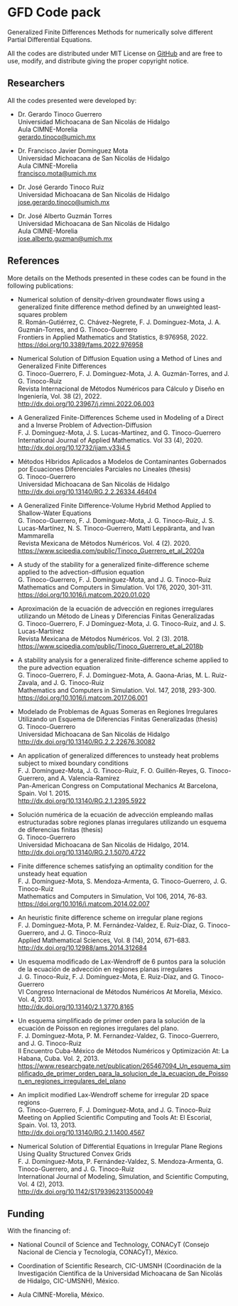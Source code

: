 # GFD Code pack
Generalized Finite Differences Methods for numerically solve different Partial Differential Equations.<br>

All the codes are distributed under MIT License on [GitHub](https://github.com/gstinoco/GFD) and are free to use, modify, and distribute giving the proper copyright notice.

## Researchers
All the codes presented were developed by:
    
  - Dr. Gerardo Tinoco Guerrero<br>
    Universidad Michoacana de San Nicolás de Hidalgo<br>
    Aula CIMNE-Morelia<br>
    gerardo.tinoco@umich.mx

  - Dr. Francisco Javier Domínguez Mota<br>
    Universidad Michoacana de San Nicolás de Hidalgo<br>
    Aula CIMNE-Morelia<br>
    francisco.mota@umich.mx
  
  - Dr. José Gerardo Tinoco Ruiz<br>
    Universidad Michoacana de San Nicolás de Hidalgo<br>
    jose.gerardo.tinoco@umich.mx

  - Dr. José Alberto Guzmán Torres<br>
    Universidad Michoacana de San Nicolás de Hidalgo<br>
    Aula CIMNE-Morelia<br>
    jose.alberto.guzman@umich.mx

## References
More details on the Methods presented in these codes can be found in the following publications:
  - Numerical solution of density-driven groundwater flows using a generalized finite difference method defined by an unweighted least-squares problem<br>
      R. Román-Gutiérrez, C. Chávez-Negrete, F. J. Domínguez-Mota, J. A. Guzmán-Torres, and G. Tinoco-Guerrero<br>
      Frontiers in Applied Mathematics and Statistics, 8:976958, 2022.<br>
      https://doi.org/10.3389/fams.2022.976958
      
  - Numerical Solution of Diffusion Equation using a Method of Lines and Generalized Finite Differences<br>
      G. Tinoco-Guerrero, F. J. Domínguez-Mota, J. A. Guzmán-Torres, and J. G. Tinoco-Ruiz<br>
      Revista Internacional de Métodos Numéricos para Cálculo y Diseño en Ingeniería, Vol. 38 (2), 2022.<br>
      http://dx.doi.org/10.23967/j.rimni.2022.06.003

  - A Generalized Finite-Differences Scheme used in Modeling of a Direct and a Inverse Problem of Advection-Diffusion<br>
      F. J. Domínguez-Mota, J. S. Lucas-Martínez, and G. Tinoco-Guerrero<br>
      International Journal of Applied Mathematics. Vol 33 (4), 2020.<br>
      http://dx.doi.org/10.12732/ijam.v33i4.5

  - Métodos Híbridos Aplicados a Modelos de Contaminantes Gobernados por Ecuaciones Diferenciales Parciales no Lineales (thesis)<br>
      G. Tinoco-Guerrero<br>
      Universidad Michoacana de San Nicolás de Hidalgo<br>
      http://dx.doi.org/10.13140/RG.2.2.26334.46404

  - A Generalized Finite Difference-Volume Hybrid Method Applied to Shallow-Water Equations<br>
      G. Tinoco-Guerrero, F. J. Domínguez-Mota, J. G. Tinoco-Ruiz, J. S. Lucas-Martínez, N. S. Tinoco-Guerrero, Matti Leppäranta, and Ivan Mammarella<br>
      Revista Mexicana de Métodos Numéricos. Vol. 4 (2). 2020.<br>
      https://www.scipedia.com/public/Tinoco_Guerrero_et_al_2020a

  - A study of the stability for a generalized finite-difference scheme applied to the advection-diffusion equation<br>
      G. Tinoco-Guerrero, F. J. Domínguez-Mota, and J. G. Tinoco-Ruiz<br>
      Mathematics and Computers in Simulation. Vol 176, 2020, 301-311.<br>
      https://doi.org/10.1016/j.matcom.2020.01.020

  - Aproximación de la ecuación de advección en regiones irregulares utilizando un Método de Líneas y Diferencias Finitas Generalizadas<br>
      G. Tinoco-Guerrero, F. J Domínguez-Mota, J. G. Tinoco-Ruiz, and J. S. Lucas-Martínez<br>
      Revista Mexicana de Métodos Numéricos. Vol. 2 (3). 2018.<br>
      https://www.scipedia.com/public/Tinoco_Guerrero_et_al_2018b

  - A stability analysis for a generalized finite-difference scheme applied to the pure advection equation<br>
      G. Tinoco-Guerrero, F. J. Domínguez-Mota, A. Gaona-Arias, M. L. Ruiz-Zavala, and J. G. Tinoco-Ruiz<br>
      Mathematics and Computers in Simulation. Vol. 147, 2018, 293-300.<br>
      https://doi.org/10.1016/j.matcom.2017.06.001
  
  - Modelado de Problemas de Aguas Someras en Regiones Irregulares Utilizando un Esquema de Diferencias Finitas Generalizadas (thesis)<br>
      G. Tinoco-Guerrero<br>
      Universidad Michoacana de San Nicolás de Hidalgo<br>
      http://dx.doi.org/10.13140/RG.2.2.22676.30082
  
  - An application of generalized differences to unsteady heat problems subject to mixed boundary conditions<br>
      F. J. Domínguez-Mota, J. G. Tinoco-Ruiz, F. O. Guillén-Reyes, G. Tinoco-Guerrero, and A. Valencia-Ramírez<br>
      Pan-American Congress on Computational Mechanics At Barcelona, Spain. Vol 1. 2015.<br>
      http://dx.doi.org/10.13140/RG.2.1.2395.5922

  - Solución numérica de la ecuación de advección empleando mallas estructuradas sobre regiones planas irregulares utilizando un esquema de diferencias finitas (thesis)<br>
      G. Tinoco-Guerrero<br>
      Universidad Michoacana de San Nicolás de Hidalgo, 2014.<br>
      http://dx.doi.org/10.13140/RG.2.1.5070.4722
  
  - Finite difference schemes satisfying an optimality condition for the unsteady heat equation<br>
      F. J. Domínguez-Mota, S. Mendoza-Armenta, G. Tinoco-Guerrero, J. G. Tinoco-Ruiz<br>
      Mathematics and Computers in Simulation, Vol 106, 2014, 76-83.<br>
      https://doi.org/10.1016/j.matcom.2014.02.007

  - An heuristic finite difference scheme on irregular plane regions<br>
      F. J. Domínguez-Mota, P. M. Fernández-Valdez, E. Ruiz-Díaz, G. Tinoco-Guerrero, and J. G. Tinoco-Ruiz<br>
      Applied Mathematical Sciences, Vol. 8 (14), 2014, 671-683.<br>
      http://dx.doi.org/10.12988/ams.2014.312684
  
  - Un esquema modificado de Lax-Wendroff de 6 puntos para la solución de la ecuación de advección en regiones planas irregulares<br>
      J. G. Tinoco-Ruiz, F. J. Domínguez-Mota, E. Ruiz-Díaz, and G. Tinoco-Guerrero<br>
      VI Congreso Internacional de Métodos Numéricos At Morelia, México. Vol. 4, 2013.<br>
      http://dx.doi.org/10.13140/2.1.3770.8165
  
  - Un esquema simplificado de primer orden para la solución de la ecuación de Poisson en regiones irregulares del plano.<br>
      F. J. Domínguez-Mota, P. M. Fernandez-Valdez, G. Tinoco-Guerrero, and J. G. Tinoco-Ruiz<br>
      II Encuentro Cuba-México de Métodos Numéricos y Optimización At: La Habana, Cuba. Vol. 2, 2013.<br>
      https://www.researchgate.net/publication/265467094_Un_esquema_simplificado_de_primer_orden_para_la_solucion_de_la_ecuacion_de_Poisson_en_regiones_irregulares_del_plano
  
  - An implicit modified Lax-Wendroff scheme for irregular 2D space regions<br>
      G. Tinoco-Guerrero, F. J. Domínguez-Mota, and J. G. Tinoco-Ruiz<br>
      Meeting on Applied Scientific Computing and Tools At: El Escorial, Spain. Vol. 13, 2013.<br>
      http://dx.doi.org/10.13140/RG.2.1.1400.4567

  - Numerical Solution of Differential Equations in Irregular Plane Regions Using Quality Structured Convex Grids<br>
      F. J. Domínguez-Mota, P. Fernández-Valdez, S. Mendoza-Armenta, G. Tinoco-Guerrero, and J. G. Tinoco-Ruiz<br>
      International Journal of Modeling, Simulation, and Scientific Computing, Vol. 4 (2), 2013.<br>
      http://dx.doi.org/10.1142/S1793962313500049

## Funding
With the financing of:

  - National Council of Science and Technology, CONACyT (Consejo Nacional de Ciencia y Tecnología, CONACyT), México.
  
  - Coordination of Scientific Research, CIC-UMSNH (Coordinación de la Investigación Científica de la Universidad Michoacana de San Nicolás de Hidalgo, CIC-UMSNH), México.
  
  - Aula CIMNE-Morelia, México.
